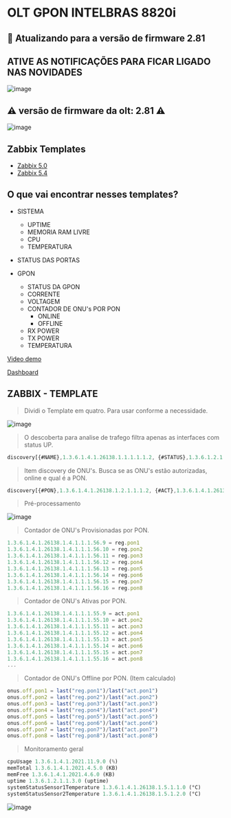 # OLT GPON INTELBRAS 8820i

## 🚧 Atualizando para a versão de firmware 2.81

## ATIVE AS NOTIFICAÇÕES PARA FICAR LIGADO NAS NOVIDADES

![image](https://user-images.githubusercontent.com/23584038/132106564-72ab4986-3c8a-4074-9d0b-9bc77e5c9d80.png)

## ⚠️ versão de firmware da olt: 2.81 ⚠️

![image](https://user-images.githubusercontent.com/23584038/128234027-a7dff4e8-0073-4a24-a47e-f7d147b4a312.png)

## Zabbix Templates

- [Zabbix 5.0](contents/OLT_INTELBRAS_8820i_ONUs%20zabbix%205_0.xml)
- [Zabbix 5.4](contents/OLT_INTELBRAS_8820i_ONUs%20zabbix%205_4.xml)

## O que vai encontrar nesses templates?

- SISTEMA
  - UPTIME
  - MEMORIA RAM LIVRE
  - CPU
  - TEMPERATURA
  
- STATUS DAS PORTAS

- GPON
  - STATUS DA GPON
  - CORRENTE
  - VOLTAGEM
  - CONTADOR DE ONU's POR PON
    - ONLINE
    - OFFLINE
  - RX POWER
  - TX POWER
  - TEMPERATURA

[Video demo](/contents/demo.mp4)

[Dashboard](contents/grafana_dash_OLT_INTELBRAS_8820i.json)

## ZABBIX - TEMPLATE

> Dividi o Template em quatro. Para usar conforme a necessidade.

![image](https://user-images.githubusercontent.com/23584038/132104647-9a10ebe3-7e61-4314-ad9b-a80b87942411.png)

> O descoberta para analise de trafego filtra apenas as interfaces com status UP.

```js
discovery[{#NAME},1.3.6.1.4.1.26138.1.1.1.1.1.2, {#STATUS},1.3.6.1.2.1.2.2.1.8]
```

> Item discovery de ONU's. Busca se as ONU's estão autorizadas, online e qual é a PON.

```js
discovery[{#PON},1.3.6.1.4.1.26138.1.2.1.1.1.2, {#ACT},1.3.6.1.4.1.26138.1.2.1.1.1.5, {#REG}, 1.3.6.1.4.1.26138.1.2.1.1.1.4]
```

> Pré-processamento

![image](https://user-images.githubusercontent.com/23584038/132104637-16ef4efd-9108-498a-b0b9-34216717acb7.png)


> Contador de ONU's Provisionadas por PON.

```js
1.3.6.1.4.1.26138.1.4.1.1.1.56.9 = reg.pon1
1.3.6.1.4.1.26138.1.4.1.1.1.56.10 = reg.pon2
1.3.6.1.4.1.26138.1.4.1.1.1.56.11 = reg.pon3
1.3.6.1.4.1.26138.1.4.1.1.1.56.12 = reg.pon4
1.3.6.1.4.1.26138.1.4.1.1.1.56.13 = reg.pon5
1.3.6.1.4.1.26138.1.4.1.1.1.56.14 = reg.pon6
1.3.6.1.4.1.26138.1.4.1.1.1.56.15 = reg.pon7
1.3.6.1.4.1.26138.1.4.1.1.1.56.16 = reg.pon8
```

> Contador de ONU's Ativas por PON.

```js
1.3.6.1.4.1.26138.1.4.1.1.1.55.9 = act.pon1
1.3.6.1.4.1.26138.1.4.1.1.1.55.10 = act.pon2
1.3.6.1.4.1.26138.1.4.1.1.1.55.11 = act.pon3
1.3.6.1.4.1.26138.1.4.1.1.1.55.12 = act.pon4
1.3.6.1.4.1.26138.1.4.1.1.1.55.13 = act.pon5
1.3.6.1.4.1.26138.1.4.1.1.1.55.14 = act.pon6
1.3.6.1.4.1.26138.1.4.1.1.1.55.15 = act.pon7
1.3.6.1.4.1.26138.1.4.1.1.1.55.16 = act.pon8
...
```

> Contador de ONU's Offline por PON. (Item calculado)

```js
onus.off.pon1 = last("reg.pon1")/last("act.pon1")
onus.off.pon2 = last("reg.pon2")/last("act.pon2")
onus.off.pon3 = last("reg.pon3")/last("act.pon3")
onus.off.pon4 = last("reg.pon4")/last("act.pon4")
onus.off.pon5 = last("reg.pon5")/last("act.pon5")
onus.off.pon6 = last("reg.pon6")/last("act.pon6")
onus.off.pon7 = last("reg.pon7")/last("act.pon7")
onus.off.pon8 = last("reg.pon8")/last("act.pon8")
```

> Monitoramento geral

```js
cpuUsage 1.3.6.1.4.1.2021.11.9.0 (%)
memTotal 1.3.6.1.4.1.2021.4.5.0 (KB)
memFree 1.3.6.1.4.1.2021.4.6.0 (KB)
uptime 1.3.6.1.2.1.1.3.0 (uptime)
systemStatusSensor1Temperature 1.3.6.1.4.1.26138.1.5.1.1.0 (°C)
systemStatusSensor2Temperature 1.3.6.1.4.1.26138.1.5.1.2.0 (°C)
```

![image](https://user-images.githubusercontent.com/23584038/132105625-24060a34-e00d-4880-8bc3-02b6eeb9cdd4.png)
